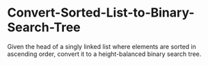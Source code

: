 # Convert-Sorted-List-to-Binary-Search-Tree
Given the head of a singly linked list where elements are sorted in ascending order, convert it to a height-balanced binary search tree.
